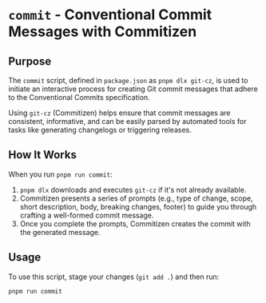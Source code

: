 # `commit` - Conventional Commit Messages with Commitizen

## Purpose

The `commit` script, defined in `package.json` as `pnpm dlx git-cz`, is used to initiate an interactive process for creating Git commit messages that adhere to the Conventional Commits specification.

Using `git-cz` (Commitizen) helps ensure that commit messages are consistent, informative, and can be easily parsed by automated tools for tasks like generating changelogs or triggering releases.

## How It Works

When you run `pnpm run commit`:

1. `pnpm dlx` downloads and executes `git-cz` if it's not already available.
2. Commitizen presents a series of prompts (e.g., type of change, scope, short description, body, breaking changes, footer) to guide you through crafting a well-formed commit message.
3. Once you complete the prompts, Commitizen creates the commit with the generated message.

## Usage

To use this script, stage your changes (`git add .`) and then run:

```bash
pnpm run commit
```
